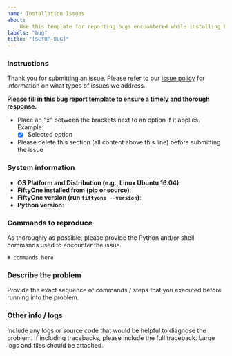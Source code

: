 ```yaml
---
name: Installation Issues
about:
    Use this template for reporting bugs encountered while installing FiftyOne.
labels: "bug"
title: "[SETUP-BUG]"
---
```


### Instructions

Thank you for submitting an issue. Please refer to our
[issue policy](https://www.github.com/voxel51/fiftyone/blob/master/ISSUE_POLICY.md)
for information on what types of issues we address.

**Please fill in this bug report template to ensure a timely and thorough
response.**

-   Place an "x" between the brackets next to an option if it applies. Example:
    -   [x] Selected option
-   Please delete this section (all content above this line) before submitting
    the issue

### System information

-   **OS Platform and Distribution (e.g., Linux Ubuntu 16.04)**:
-   **FiftyOne installed from (pip or source)**:
-   **FiftyOne version (run `fiftyone --version`)**:
-   **Python version**:

### Commands to reproduce

As thoroughly as possible, please provide the Python and/or shell commands used
to encounter the issue.

```
# commands here
```

### Describe the problem

Provide the exact sequence of commands / steps that you executed before running
into the problem.

### Other info / logs

Include any logs or source code that would be helpful to diagnose the problem.
If including tracebacks, please include the full traceback. Large logs and
files should be attached.
